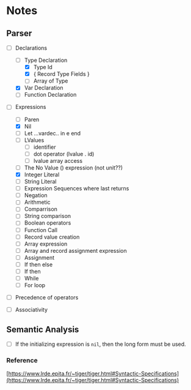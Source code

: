 # Notes

## Parser

- [ ] Declarations
  - [ ] Type Declaration
      - [x] Type Id
      - [x] { Record Type Fields }
      - [ ] Array of Type
  - [x] Var Declaration
  - [ ] Function Declaration

- [ ] Expressions
  - [ ] Paren
  - [x] Nil
  - [ ] Let ...vardec.. in e end
  - [ ] LValues
    - [ ] identifier
    - [ ] dot operator (lvalue . id)
    - [ ] lvalue array access
  - [ ] The No Value () expression (not unit??)
  - [x] Integer Literal
  - [ ] String Literal
  - [ ] Expression Sequences where last returns
  - [ ] Negation
  - [ ] Arithmetic
  - [ ] Comparrison
  - [ ] String comparison
  - [ ] Boolean operators
  - [ ] Function Call
  - [ ] Record value creation
  - [ ] Array expression
  - [ ] Array and record assignment expression
  - [ ] Assignment
  - [ ] If then else
  - [ ] If then
  - [ ] While
  - [ ] For loop

- [ ] Precedence of operators
- [ ] Associativity


## Semantic Analysis

- [ ] If the initializing expression is `nil`, then the long form must be used.
### Reference

[https://www.lrde.epita.fr/~tiger/tiger.html#Syntactic-Specifications](https://www.lrde.epita.fr/~tiger/tiger.html#Syntactic-Specifications)
